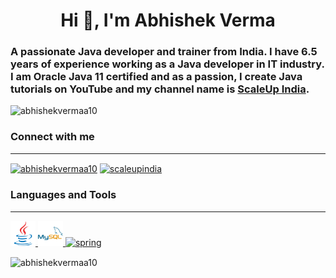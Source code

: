 <h1 align="center">
  Hi 👋, I'm Abhishek Verma
</h1>
<h3>
  A passionate Java developer and trainer from India. I have 6.5 years of experience working as a Java developer in IT industry. I am Oracle Java 11 certified and as a passion, I create Java tutorials on YouTube and my channel name is <a href="https://www.youtube.com/@ScaleUpIndia?sub_confirmation=1" target="_blank">ScaleUp India</a>.
</h3>

<p align="left">
  <img src="https://komarev.com/ghpvc/?username=abhishekvermaa10&label=Profile%20views&color=0e75b6&style=flat" alt="abhishekvermaa10" />
</p>

<h3 align="left">Connect with me</h3>
<hr>
<p align="left">
<a href="https://linkedin.com/in/abhishekvermaa10" target="blank"><img align="center" src="https://raw.githubusercontent.com/rahuldkjain/github-profile-readme-generator/master/src/images/icons/Social/linked-in-alt.svg" alt="abhishekvermaa10" height="30" width="40" /></a>
<a href="https://www.youtube.com/@ScaleUpIndia?sub_confirmation=1" target="blank"><img align="center" src="https://raw.githubusercontent.com/rahuldkjain/github-profile-readme-generator/master/src/images/icons/Social/youtube.svg" alt="scaleupindia" height="30" width="40" /></a>
</p>

<h3 align="left">Languages and Tools</h3>
<hr>
<p align="left">
  <a href="https://www.java.com" target="_blank" rel="noreferrer"> <img src="https://raw.githubusercontent.com/devicons/devicon/master/icons/java/java-original.svg" alt="java" width="40" height="40"/> </a>
  <a href="https://www.mysql.com/" target="_blank" rel="noreferrer"> <img src="https://raw.githubusercontent.com/devicons/devicon/master/icons/mysql/mysql-original-wordmark.svg" alt="mysql" width="40" height="40"/> </a>
  <a href="https://spring.io/" target="_blank" rel="noreferrer"> <img src="https://www.vectorlogo.zone/logos/springio/springio-icon.svg" alt="spring" width="40" height="40"/> </a>
</p>

<p>
  <img align="center" src="https://github-readme-stats.vercel.app/api/top-langs?username=abhishekvermaa10&show_icons=true&locale=en&layout=compact" alt="abhishekvermaa10" />
</p>
